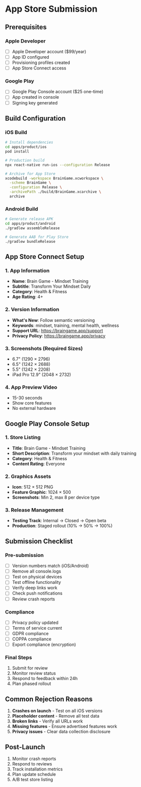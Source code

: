 # App Store Submission

## Prerequisites

### Apple Developer
- [ ] Apple Developer account ($99/year)
- [ ] App ID configured
- [ ] Provisioning profiles created
- [ ] App Store Connect access

### Google Play
- [ ] Google Play Console account ($25 one-time)
- [ ] App created in console
- [ ] Signing key generated

## Build Configuration

### iOS Build

```bash
# Install dependencies
cd apps/product/ios
pod install

# Production build
npx react-native run-ios --configuration Release

# Archive for App Store
xcodebuild -workspace BrainGame.xcworkspace \
  -scheme BrainGame \
  -configuration Release \
  -archivePath ./build/BrainGame.xcarchive \
  archive
```

### Android Build

```bash
# Generate release APK
cd apps/product/android
./gradlew assembleRelease

# Generate AAB for Play Store
./gradlew bundleRelease
```

## App Store Connect Setup

### 1. App Information
- **Name**: Brain Game - Mindset Training
- **Subtitle**: Transform Your Mindset Daily
- **Category**: Health & Fitness
- **Age Rating**: 4+

### 2. Version Information
- **What's New**: Follow semantic versioning
- **Keywords**: mindset, training, mental health, wellness
- **Support URL**: https://braingame.app/support
- **Privacy Policy**: https://braingame.app/privacy

### 3. Screenshots (Required Sizes)
- 6.7" (1290 × 2796)
- 6.5" (1242 × 2688)
- 5.5" (1242 × 2208)
- iPad Pro 12.9" (2048 × 2732)

### 4. App Preview Video
- 15-30 seconds
- Show core features
- No external hardware

## Google Play Console Setup

### 1. Store Listing
- **Title**: Brain Game - Mindset Training
- **Short Description**: Transform your mindset with daily training
- **Category**: Health & Fitness
- **Content Rating**: Everyone

### 2. Graphics Assets
- **Icon**: 512 × 512 PNG
- **Feature Graphic**: 1024 × 500
- **Screenshots**: Min 2, max 8 per device type

### 3. Release Management
- **Testing Track**: Internal → Closed → Open beta
- **Production**: Staged rollout (10% → 50% → 100%)

## Submission Checklist

### Pre-submission
- [ ] Version numbers match (iOS/Android)
- [ ] Remove all console.logs
- [ ] Test on physical devices
- [ ] Test offline functionality
- [ ] Verify deep links work
- [ ] Check push notifications
- [ ] Review crash reports

### Compliance
- [ ] Privacy policy updated
- [ ] Terms of service current
- [ ] GDPR compliance
- [ ] COPPA compliance
- [ ] Export compliance (encryption)

### Final Steps
1. Submit for review
2. Monitor review status
3. Respond to feedback within 24h
4. Plan phased rollout

## Common Rejection Reasons

1. **Crashes on launch** - Test on all iOS versions
2. **Placeholder content** - Remove all test data
3. **Broken links** - Verify all URLs work
4. **Missing features** - Ensure advertised features work
5. **Privacy issues** - Clear data collection disclosure

## Post-Launch

1. Monitor crash reports
2. Respond to reviews
3. Track installation metrics
4. Plan update schedule
5. A/B test store listing